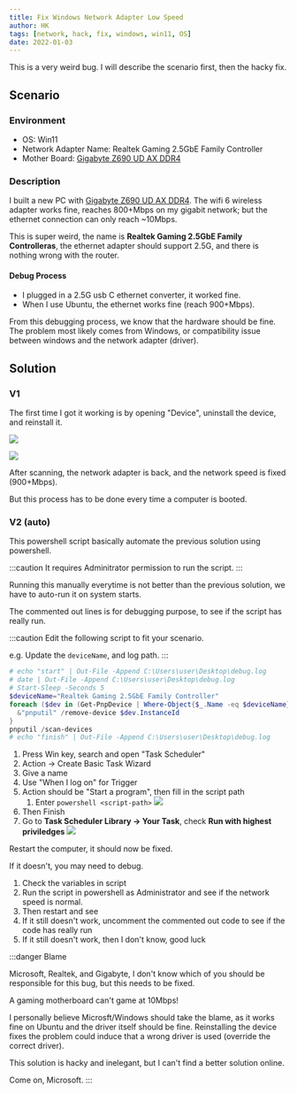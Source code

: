```yaml
---
title: Fix Windows Network Adapter Low Speed
author: HK
tags: [network, hack, fix, windows, win11, OS]
date: 2022-01-03
---
```


This is a very weird bug. I will describe the scenario first, then the hacky fix.

## Scenario

### Environment

- OS: Win11
- Network Adapter Name: Realtek Gaming 2.5GbE Family Controller
- Mother Board: [Gigabyte Z690 UD AX DDR4](https://www.gigabyte.com/Motherboard/Z690-UD-AX-DDR4-rev-1x#kf)

### Description

I built a new PC with [Gigabyte Z690 UD AX DDR4](https://www.gigabyte.com/Motherboard/Z690-UD-AX-DDR4-rev-1x#kf). The wifi 6 wireless adapter works fine, reaches 800+Mbps on my gigabit network; but the ethernet connection can only reach ~10Mbps.

This is super weird, the name is **Realtek Gaming 2.5GbE Family Controlleras**, the ethernet adapter should support 2.5G, and there is nothing wrong with the router.

#### Debug Process

- I plugged in a 2.5G usb C ethernet converter, it worked fine.
- When I use Ubuntu, the ethernet works fine (reach 900+Mbps).

From this debugging process, we know that the hardware should be fine. The problem most likely comes from Windows, or compatibility issue between windows and the network adapter (driver).

## Solution

### V1

The first time I got it working is by opening "Device", uninstall the device, and reinstall it.

![](https://i.imgur.com/vIMwXf8.png)

![](https://i.imgur.com/GvHuGmf.png)

After scanning, the network adapter is back, and the network speed is fixed (900+Mbps).

But this process has to be done every time a computer is booted.

### V2 (auto)

This powershell script basically automate the previous solution using powershell.

:::caution
It requires Adminitrator permission to run the script.
:::

Running this manually everytime is not better than the previous solution, we have to auto-run it on system starts.

The commented out lines is for debugging purpose, to see if the script has really run.

:::caution
Edit the following script to fit your scenario.

e.g. Update the `deviceName`, and log path.
:::

```powershell
# echo "start" | Out-File -Append C:\Users\user\Desktop\debug.log
# date | Out-File -Append C:\Users\user\Desktop\debug.log
# Start-Sleep -Seconds 5
$deviceName="Realtek Gaming 2.5GbE Family Controller"
foreach ($dev in (Get-PnpDevice | Where-Object{$_.Name -eq $deviceName})) {
  &"pnputil" /remove-device $dev.InstanceId
}
pnputil /scan-devices
# echo "finish" | Out-File -Append C:\Users\user\Desktop\debug.log
```

1. Press Win key, search and open "Task Scheduler"
2. Action -> Create Basic Task Wizard
3. Give a name
4. Use "When I log on" for Trigger
5. Action should be "Start a program", then fill in the script path
   1. Enter `powershell <script-path>`
      ![](https://i.imgur.com/LJvCtRi.png)
6. Then Finish
7. Go to **Task Scheduler Library -> Your Task**, check **Run with highest priviledges**
   ![](https://i.imgur.com/H31CnIW.png)

Restart the computer, it should now be fixed.

If it doesn't, you may need to debug.

1. Check the variables in script
2. Run the script in powershell as Administrator and see if the network speed is normal.
3. Then restart and see
4. If it still doesn't work, uncomment the commented out code to see if the code has really run
5. If it still doesn't work, then I don't know, good luck

:::danger Blame

Microsoft, Realtek, and Gigabyte, I don't know which of you should be responsible for this bug, but this needs to be fixed. 

A gaming motherboard can't game at 10Mbps!

I personally believe Microsft/Windows should take the blame, as it works fine on Ubuntu and the driver itself should be fine. Reinstalling the device fixes the problem could induce that a wrong driver is used (override the correct driver).

This solution is hacky and inelegant, but I can't find a better solution online.

Come on, Microsoft.
:::
